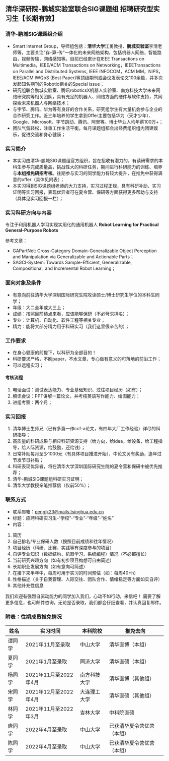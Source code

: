 ## 清华深研院-鹏城实验室联合SIG课题组 招聘研究型实习生【长期有效】

### 清华-鹏城SIG课题组介绍
- Smart Internet Group，导师组包括：**清华大学**江勇教授、**鹏城实验室**李清老师等，主要关注“存-算-传”一体化的未来网络架构，包括机器人网络，智能路由，视频传输，网络感知等。目前已经累计在IEEE Transactions on Multimedia，IEEE/ACM Transactions on Networking，IEEETransactions on Parallel and Distributed Systems, IEEE INFOCOM，ACM MM，NIPS，IEEE/ACM IWQoS (Best Paper)等顶级期刊或会议发表论文100余篇，并多次发起知名期刊的Robotic相关的Special issue；
- 研究组联合鹏城实验室、腾讯roboticsX机器人实验室、南方科技大学未来网络研究院等相关团队，具有充足的机器人、网络方面的硬件与软件支持，共同探索未来机器人与网络技术；
- 与字节、腾讯、华为等有良好的合作关系，研究组学生有大量机会参与企业的合作研究工作。近三年培养的学生拿到Offer主要包括华为（天才少年）、Google、Microsoft、字节跳动、腾讯、阿里等。博士毕业人均年薪100万+；
- 团队气氛轻松，注重工作生活平衡，每月课题组都会出经费组织组内团建娱乐，促进交流和身心健康；

### 实习简介
- 本实习由清华-鹏城SIG课题组官方组织，旨在招收有潜力的，有读研需求的本科生参与完成质量高，挑战性大的科研任务，期间进行科研能力的训练、培养与**本组推免研招考核**。往期参与实习的同学能力有较大提升，在推免中获得满意的offer（具体见附表）；
- 本实习得到SIG课题组老师的大力支持，实习过程正规，具有科研补助、实习证明等实习回报，表现优异者可在夏令营、保研等方面获得更多帮助与支持（具体见实习回报一栏）；

### 实习科研方向与内容

专注于利用机器人学习实现实用化的通用机器人
**Robot Learning for Practical General-Purpose Robots**

参考文章：
- GAPartNet: Cross-Category Domain-Generalizable Object Perception and Manipulation via Generalizable and Actionable Parts；
- SAGCI-System: Towards Sample-Efficient, Generalizable, Compositional, and Incremental Robot Learning；


### 面向对象及条件
- 有意向前往清华大学深圳国际研究生院攻读硕士/博士研究生学位的本科生同学；
- 年级：大二全年或大三上；
- 成绩：按照目前绩点来看，应该能够保研（不必苛求排名）；
- 专业：计算机、自动化、软件工程等相关专业；
- 精力：能将大部分精力用于科研实习（我们这里很辛苦的）；

### 工作要求
- 在身心健康的前提下，以科研为全部目的！
- 科研要求严格，不刷paper，不水文章，专心做有意义的可落地的前沿工作；
- 可以远程实习；

#### 考核流程
1. 电话面试：测试表达能力、专业基础知识、过往项目经历（如有）；
2. 腾讯会议：PPT讲解一篇论文，并考核英语写作能力、绘图能力；
3. 进组考察：两个月；

### 实习回报
1.  清华博士生师兄（已有多篇一作ccf-a论文，有四年大厂工作经验）详尽的科研指导；
2.  高质量的科研成果与相应科研资源支持（给方向，给idea，给设备，给工程指导，给人际资源，给鼓励，还给钱）；
3.  日常补助每月至少1000元（有具体项目推进开始），中论文另有奖励，逢年过节发节日补贴；
4.  科研表现优异者，将在清华大学深圳国际研究生院的夏令营和保研中被优先推荐；
5.  清华-鹏城SIG课题组科研实习证明；
6.  清华大学教授亲笔推荐信（仅前50%）；

### 联系方式
- 联系邮箱：pengjk23@mails.tsinghua.edu.cn
- 标题：应聘科研实习生-“学校”-“专业”-“年级”-“姓名”
- 内容：

1. 简历 
2. 自己排名/专业保研人数（按照目前成绩和往年情况）
3. 项目经历（科研、比赛、实践等有深度参与的项目）
4. 自评专业知识（数据结构、机器学习、系统编程）情况（不必都擅长）
5. 当前研究兴趣方向（如有初步项目构想可自由简述）
6. 长期职业发展方向（如有意向可简述）
7. 在接下来半年中，每周可用于实习的时间预估（如：每周40+h）
8. 性格描述（关于自我管理、人际交往、团队合作、情绪稳定等方面如实自评）
9. 其他补充性信息

我们欢迎有强烈自驱动能力的同学加入我们，心动不如行动，来信吧！
需要了解更多信息，也可邮件咨询。无论是否录取，我们都会仔细查看，并认真回复邮件。

### 附表：往期成员推免情况

| 姓名   | 实习时间              | 本科院校     | 推免去向           |
| ------ | --------------------- | ------------ | ------------------ |
| 谭同学 | 2021年11月至录取        | 中山大学     | 清华直博（本组）   |
| 夏同学 | 2021年1月至录取        | 同济大学     | 清华直硕（本组）   |
| 杨同学 | 2021年11月至2022年4月 | 南方科技大学 | 清华直博（其他组） |
| 宋同学 | 2021年12月至2022年4月 | 大连理工大学 | 清华直硕（其他组） |
| 林同学 | 2021年11月至2022年3月 | 吉林大学 | 中科院直硕 |
| 唐同学 | 2022年4月至录取 | 中山大学 | 已获清华夏令营优营（本组） |
| 陈同学 | 2022年4月至录取 | 中山大学 | 已获清华夏令营优营（本组） |